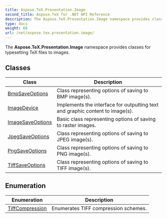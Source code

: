 ```yaml
---
title: Aspose.TeX.Presentation.Image
second_title: Aspose.TeX for .NET API Reference
description: The Aspose.TeX.Presentation.Image namespace provides classes for typesetting TeX files to images
type: docs
weight: 60
url: /net/aspose.tex.presentation.image/
---
```

The **Aspose.TeX.Presentation.Image** namespace provides classes for typesetting TeX files to images.

## Classes

| Class | Description |
| --- | --- |
| [BmpSaveOptions](./bmpsaveoptions/) | Class representing options of saving to BMP image(s). |
| [ImageDevice](./imagedevice/) | Implements the interface for outputting text and graphic content to image(s). |
| [ImageSaveOptions](./imagesaveoptions/) | Basic class representing options of saving to raster images. |
| [JpegSaveOptions](./jpegsaveoptions/) | Class representing options of saving to JPEG image(s). |
| [PngSaveOptions](./pngsaveoptions/) | Class representing options of saving to PNG image(s). |
| [TiffSaveOptions](./tiffsaveoptions/) | Class representing options of saving to TIFF image(s). |
## Enumeration

| Enumeration | Description |
| --- | --- |
| [TiffCompression](./tiffcompression/) | Enumerates TIFF compression schemes. |


